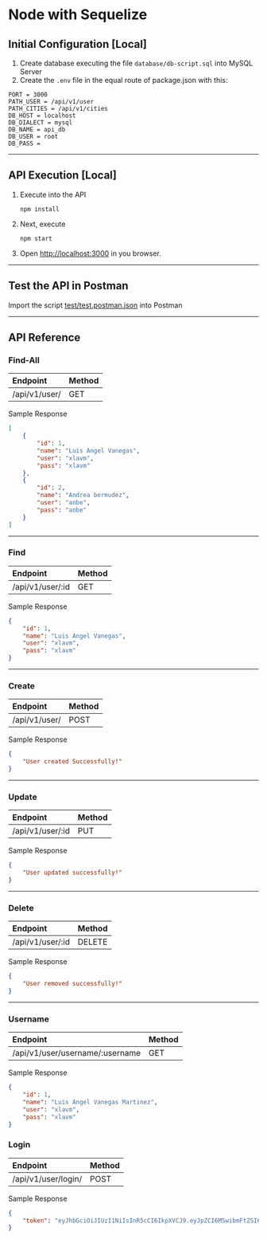 # Node with Sequelize

## Initial Configuration [Local]
1. Create database executing the file `database/db-script.sql` into MySQL Server
2. Create the `.env` file in the equal route of package.json with this:
```
PORT = 3000
PATH_USER = /api/v1/user
PATH_CITIES = /api/v1/cities
DB_HOST = localhost
DB_DIALECT = mysql
DB_NAME = api_db
DB_USER = root
DB_PASS = 
```
-----------------------
## API Execution [Local]
1. Execute into the API
    ```
    npm install
    ```
2. Next, execute
    ```
    npm start
    ```
3. Open [http://localhost:3000](http://localhost:3000) in you browser.


------------------------
## Test the API in Postman

Import the script [test/test.postman.json](test/test.postman.json) into Postman


------------------------
## API Reference

### Find-All
|Endpoint|Method|
|:--|:--|
|/api/v1/user/|GET|

Sample Response
```json
[
    {
        "id": 1,
        "name": "Luis Angel Vanegas",
        "user": "xlavm",
        "pass": "xlavm"
    },
    {
        "id": 2,
        "name": "Andrea bermudez",
        "user": "anbe",
        "pass": "anbe"
    }
]
```

---


### Find
|Endpoint|Method|
|:--|:--|
|/api/v1/user/:id|GET|

Sample Response
```json
{
    "id": 1,
    "name": "Luis Angel Vanegas",
    "user": "xlavm",
    "pass": "xlavm"
}
```

---


### Create
|Endpoint|Method|
|:--|:--|
|/api/v1/user/|POST|

Sample Response
```json
{
    "User created Successfully!"
}
```

---


### Update
|Endpoint|Method|
|:--|:--|
|/api/v1/user/:id|PUT|

Sample Response
```json
{
    "User updated successfully!"
}
```

---


### Delete
|Endpoint|Method|
|:--|:--|
|/api/v1/user/:id|DELETE|

Sample Response
```json
{
    "User removed successfully!"
}
```

---


### Username
|Endpoint|Method|
|:--|:--|
|/api/v1/user/username/:username|GET|

Sample Response
```json
{
    "id": 1,
    "name": "Luis Angel Vanegas Martinez",
    "user": "xlavm",
    "pass": "xlavm"
}
```

### Login
|Endpoint|Method|
|:--|:--|
|/api/v1/user/login/|POST|

Sample Response
```json
{
    "token": "eyJhbGciOiJIUzI1NiIsInR5cCI6IkpXVCJ9.eyJpZCI6MSwibmFtZSI6Ikx1aXMgVmFuZWdhcyBNIiwidXNlciI6InhsYXZtIiwicGFzcyI6InhsYXZtIiwiaWF0IjoxNjEwMzk3ODc1LCJleHAiOjE2MTAzOTkzMTV9.3AtlPFxQhwiKpWhVEI8YJzYr39hke0GFHb56W7X2_o4"
}
```


